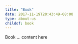 ```yaml
---
title: "Book"
date: 2017-11-19T20:43:49-08:00
type: about-us
childof: book
---
```


Book ... content here
